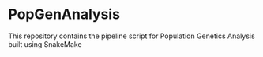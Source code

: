 # PopGenAnalysis
This repository contains the pipeline script for Population Genetics Analysis built using SnakeMake
